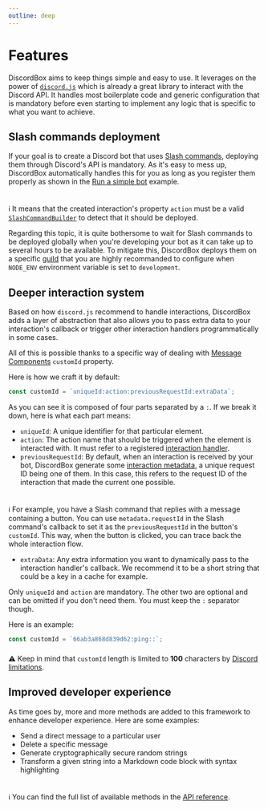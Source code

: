```yaml
---
outline: deep
---
```


# Features

DiscordBox aims to keep things simple and easy to use. It leverages on the power of [`discord.js`](https://discord.js.org/) which is already a great library to interact with the Discord API. It handles most boilerplate code and generic configuration that is mandatory before even starting to implement any logic that is specific to what you want to achieve.

## Slash commands deployment

If your goal is to create a Discord bot that uses [Slash commands](https://discord.com/developers/docs/interactions/slash-commands), deploying them through Discord's API is mandatory. As it's easy to mess up, DiscordBox automatically handles this for you as long as you register them properly as shown in the [Run a simple bot](./getting-started#run-a-simple-bot) example.

<div class="tip custom-block" style="padding-top: 8px">

ℹ️ It means that the created interaction's property <code>action</code> must be a valid <a href="https://discord.js.org/docs/packages/builders/main/SlashCommandBuilder:Class" target="_blank"><code>SlashCommandBuilder</code></a> to detect that it should be deployed.

</div>

Regarding this topic, it is quite bothersome to wait for Slash commands to be deployed globally when you're developing your bot as it can take up to several hours to be available. To mitigate this, DiscordBox deploys them on a specific [guild](https://discord.com/developers/docs/resources/guild#:~:text=Guilds%20in%20Discord%20represent%20an,%22servers%22%20in%20the%20UI.) that you are highly recommanded to configure when `NODE_ENV` environment variable is set to `development`.

## Deeper interaction system

Based on how `discord.js` recommend to handle interactions, DiscordBox adds a layer of abstraction that also allows you to pass extra data to your interaction's callback or trigger other interaction handlers programmatically in some cases.

All of this is possible thanks to a specific way of dealing with [Message Components](https://discord.com/developers/docs/interactions/message-components) `customId` property.

Here is how we craft it by default:

```ts
const customId = `uniqueId:action:previousRequestId:extraData`;
```

As you can see it is composed of four parts separated by a `:`. If we break it down, here is what each part means:

- `uniqueId`: A unique identifier for that particular element.
- `action`: The action name that should be triggered when the element is interacted with. It must refer to a registered [interaction handler]().
- `previousRequestId`: By default, when an interaction is received by your bot, DiscordBox generate some [interaction metadata](), a unique request ID being one of them. In this case, this refers to the request ID of the interaction that made the current one possible.

<div class="tip custom-block" style="padding-top: 8px">

ℹ️ For example, you have a Slash command that replies with a message containing a button. You can use `metadata.requestId` in the Slash command's callback to set it as the `previousRequestId` in the button's `customId`. This way, when the button is clicked, you can trace back the whole interaction flow.

</div>

- `extraData`: Any extra information you want to dynamically pass to the interaction handler's callback. We recommend it to be a short string that could be a key in a cache for example.

Only `uniqueId` and `action` are mandatory. The other two are optional and can be omitted if you don't need them. You must keep the `:` separator though.

Here is an example:

```ts
const customId = `66ab3a868d839d62:ping::`;
```

<div class="warning custom-block" style="padding-top: 8px">
⚠️ Keep in mind that <code>customId</code> length is limited to <b>100</b> characters by <a href="https://discord.com/developers/docs/interactions/message-components#custom-id" target="_blank">Discord limitations</a>.

</div>

## Improved developer experience

As time goes by, more and more methods are added to this framework to enhance developer experience. Here are some examples:

- Send a direct message to a particular user
- Delete a specific message
- Generate cryptographically secure random strings
- Transform a given string into a Markdown code block with syntax highlighting

<div class="tip custom-block" style="padding-top: 8px">

ℹ️ You can find the full list of available methods in the [API reference](./api-reference).

</div>
